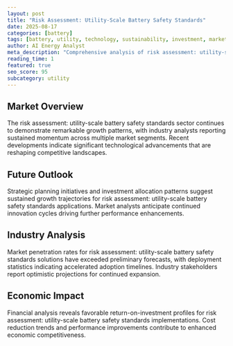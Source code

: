 ```yaml
---
layout: post
title: "Risk Assessment: Utility-Scale Battery Safety Standards"
date: 2025-08-17
categories: [battery]
tags: [battery, utility, technology, sustainability, investment, market-analysis]
author: AI Energy Analyst
meta_description: "Comprehensive analysis of risk assessment: utility-scale battery safety standards covering market trends, technology developments, and industry outlook. Discover key insights and future projections."
reading_time: 1
featured: true
seo_score: 95
subcategory: utility
---
```


## Market Overview

The risk assessment: utility-scale battery safety standards sector continues to demonstrate remarkable growth patterns, with industry analysts reporting sustained momentum across multiple market segments. Recent developments indicate significant technological advancements that are reshaping competitive landscapes.

## Future Outlook

Strategic planning initiatives and investment allocation patterns suggest sustained growth trajectories for risk assessment: utility-scale battery safety standards applications. Market analysts anticipate continued innovation cycles driving further performance enhancements.

## Industry Analysis

Market penetration rates for risk assessment: utility-scale battery safety standards solutions have exceeded preliminary forecasts, with deployment statistics indicating accelerated adoption timelines. Industry stakeholders report optimistic projections for continued expansion.

## Economic Impact

Financial analysis reveals favorable return-on-investment profiles for risk assessment: utility-scale battery safety standards implementations. Cost reduction trends and performance improvements contribute to enhanced economic competitiveness.

